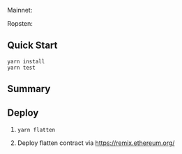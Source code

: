 Mainnet:

Ropsten:


## Quick Start

```
yarn install
yarn test
```

## Summary


## Deploy

1. `yarn flatten`

2. Deploy flatten contract via https://remix.ethereum.org/
